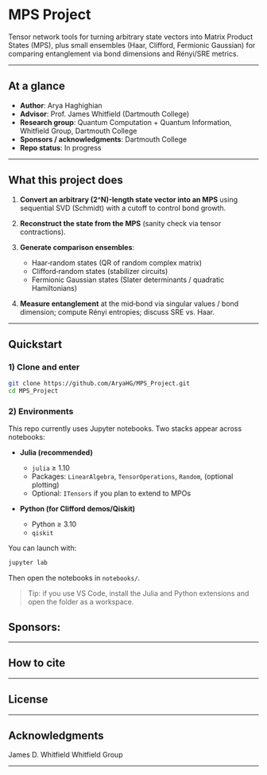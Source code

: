 # MPS Project

Tensor network tools for turning arbitrary state vectors into Matrix Product States (MPS), plus small ensembles (Haar, Clifford, Fermionic Gaussian) for comparing entanglement via bond dimensions and Rényi/SRE metrics.

---

## At a glance

* **Author**: Arya Haghighian
* **Advisor**: Prof. James Whitfield (Dartmouth College)
* **Research group**: Quantum Computation + Quantum Information, Whitfield Group, Dartmouth College
* **Sponsors / acknowledgments**: Dartmouth College
* **Repo status**:  In progress

---

## What this project does

1. **Convert an arbitrary (2^N)-length state vector into an MPS** using sequential SVD (Schmidt) with a cutoff to control bond growth.
2. **Reconstruct the state from the MPS** (sanity check via tensor contractions).
3. **Generate comparison ensembles**:

   * Haar‑random states (QR of random complex matrix)
   * Clifford‑random states (stabilizer circuits)
   * Fermionic Gaussian states (Slater determinants / quadratic Hamiltonians)
4. **Measure entanglement** at the mid‑bond via singular values / bond dimension; compute Rényi entropies; discuss SRE vs. Haar.

---

## Quickstart

### 1) Clone and enter

```bash
git clone https://github.com/AryaHG/MPS_Project.git
cd MPS_Project
```

### 2) Environments

This repo currently uses Jupyter notebooks. Two stacks appear across notebooks:

* **Julia (recommended)**

  * `julia` ≥ 1.10
  * Packages: `LinearAlgebra`, `TensorOperations`, `Random`, (optional plotting)
  * Optional: `ITensors` if you plan to extend to MPOs

* **Python (for Clifford demos/Qiskit)**

  * Python ≥ 3.10
  * `qiskit`

You can launch with:

```bash
jupyter lab
```

Then open the notebooks in `notebooks/`.

> Tip: if you use VS Code, install the Julia and Python extensions and open the folder as a workspace.


## Sponsors: 


---
## How to cite


---

## License


---

## Acknowledgments

James D. Whitfield
Whitfield Group


---

